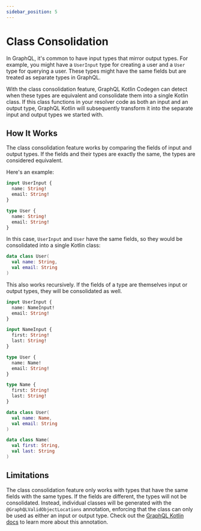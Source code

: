 ```yaml
---
sidebar_position: 5
---
```


# Class Consolidation

In GraphQL, it's common to have input types that mirror output types. For example, you might have a `UserInput` type for creating a user and a `User` type for querying a user. These types might have the same fields but are treated as separate types in GraphQL.

With the class consolidation feature, GraphQL Kotlin Codegen can detect when these types are equivalent and consolidate them into a single Kotlin class.
If this class functions in your resolver code as both an input and an output type, GraphQL Kotlin will subsequently
transform it into the separate input and output types we started with.

## How It Works

The class consolidation feature works by comparing the fields of input and output types. If the fields and their types
are exactly the same, the types are considered equivalent.

Here's an example:

```graphql
input UserInput {
  name: String!
  email: String!
}

type User {
  name: String!
  email: String!
}
```

In this case, `UserInput` and `User` have the same fields, so they would be consolidated into a single Kotlin class:

```kotlin
data class User(
  val name: String,
  val email: String
)
```

This also works recursively. If the fields of a type are themselves input or output types, they will be consolidated as well.

```graphql
input UserInput {
  name: NameInput!
  email: String!
}

input NameInput {
  first: String!
  last: String!
}

type User {
  name: Name!
  email: String!
}

type Name {
  first: String!
  last: String!
}
```

```kotlin
data class User(
  val name: Name,
  val email: String
)

data class Name(
  val first: String,
  val last: String
)
```

## Limitations

The class consolidation feature only works with types that have the same fields with the same types.
If the fields are different, the types will not be consolidated. Instead, individual classes will be generated with the
`@GraphQLValidObjectLocations` annotation, enforcing that the class can only be used as either an input or output type.
Check out the [GraphQL Kotlin docs](https://opensource.expediagroup.com/graphql-kotlin/docs/schema-generator/customizing-schemas/restricting-input-output)
to learn more about this annotation.
